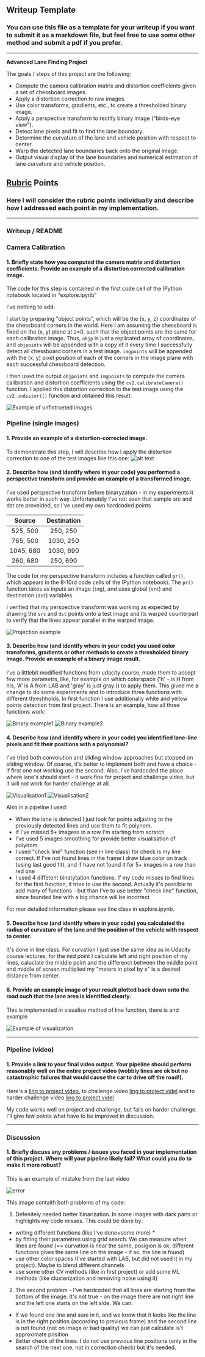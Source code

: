 ## Writeup Template

### You can use this file as a template for your writeup if you want to submit it as a markdown file, but feel free to use some other method and submit a pdf if you prefer.

---

**Advanced Lane Finding Project**

The goals / steps of this project are the following:

* Compute the camera calibration matrix and distortion coefficients given a set of chessboard images.
* Apply a distortion correction to raw images.
* Use color transforms, gradients, etc., to create a thresholded binary image.
* Apply a perspective transform to rectify binary image ("birds-eye view").
* Detect lane pixels and fit to find the lane boundary.
* Determine the curvature of the lane and vehicle position with respect to center.
* Warp the detected lane boundaries back onto the original image.
* Output visual display of the lane boundaries and numerical estimation of lane curvature and vehicle position.

[//]: # (Image References)

[undistorted1]: ./images/distortion.png "Undistorted"
[undistorted2]: ./images/undistorted_track.png "Road Transformed"

[bin1]: ./images/bin_5.png "Binary Example 1"
[bin2]: ./images/bin_6.png "Binary Example 2"

[projection1]: ./images/projected.png "Warp Example"

[vis1]: ./images/visualized_2.png "Fit Visual"
[vis2]: ./images/visualized_3.png "Fit Visual"


[final]: ./images/sample.png "Output"
[video1]: ./project_anotated.mp4 "Project video"


[error]: ./errors/387.png "Mistake example"


## [Rubric](https://review.udacity.com/#!/rubrics/571/view) Points

### Here I will consider the rubric points individually and describe how I addressed each point in my implementation.  

---

### Writeup / README


### Camera Calibration

#### 1. Briefly state how you computed the camera matrix and distortion coefficients. Provide an example of a distortion corrected calibration image.

The code for this step is contained in the first code cell of the IPython notebook located in "explore.ipynb" 

I've nothing to add:

I start by preparing "object points", which will be the (x, y, z) coordinates of the chessboard corners in the world. Here I am assuming the chessboard is fixed on the (x, y) plane at z=0, such that the object points are the same for each calibration image.  Thus, `objp` is just a replicated array of coordinates, and `objpoints` will be appended with a copy of it every time I successfully detect all chessboard corners in a test image.  `imgpoints` will be appended with the (x, y) pixel position of each of the corners in the image plane with each successful chessboard detection.  

I then used the output `objpoints` and `imgpoints` to compute the camera calibration and distortion coefficients using the `cv2.calibrateCamera()` function.  I applied this distortion correction to the test image using the `cv2.undistort()` function and obtained this result: 

![Example of unfistroeted images][undistorted1]

### Pipeline (single images)

#### 1. Provide an example of a distortion-corrected image.

To demonstrate this step, I will describe how I apply the distortion correction to one of the test images like this one:
![alt text][undistorted2]


#### 2. Describe how (and identify where in your code) you performed a perspective transform and provide an example of a transformed image.

I've used perspective transform before binaryzation - in my experiments it works better in such way. Unfortanutely I've not seen that sample src and dst are proveided, so I've used my own hardcoded points


| Source        | Destination   | 
|:-------------:|:-------------:| 
| 525, 500      | 250, 250        | 
| 765, 500      | 1030, 250      |
| 1045, 680     | 1030, 690      |
| 260, 680      | 250, 690        |



The code for my perspective transform includes a function called `pr()`, which appears in the 8-10rd code cells of the IPython notebook).  The `pr()` function takes as inputs an image (`img`), and uses global (`src`) and destination (`dst`) variables.  

I verified that my perspective transform was working as expected by drawing the `src` and `dst` points onto a test image and its warped counterpart to verify that the lines appear parallel in the warped image.

![Projection example][projection1]

#### 3. Describe how (and identify where in your code) you used color transforms, gradients or other methods to create a thresholded binary image.  Provide an example of a binary image result.

I've a littlebit modified functions from udacity course, made them to accept few more parametrs, like, for example on which colorspace ('h' - is H from hls, 'A' is A from LAB and 'gray' is just gray:)) to apply them. This gived me a change to do some experiments and to introduce three functions with different threshholds. In first function I use additionally white and yellow points detection from first project. There is an example, how all three functions work:

![Binary example1][bin1]
![Binary example2][bin2]


#### 4. Describe how (and identify where in your code) you identified lane-line pixels and fit their positions with a polynomial?

I've tried both convolution and sliding window approaches but stopped on sliding window. Of coarse, it's better to implement both and have a choice - if first one not working use the second. Also, I've hardcoded the place where lane's should start - it work fine for project and challenge video, but it will not work for harder challenge at all.

![Visualisation1][vis1]
![Visualisation2][vis2]

Also in a pipeline I used:

* When the lane is detected I just look for points adjasting to the previously detected lines and use them to fit polynom. 
* If I've missed 5+ imagess in a row I'm starting from scratch. 
* I've used 5 images smoothing for provide better visualisation of polynom
* I used "check line" function (see in line class) for check is my line correct. If I've not found lines in the frame I draw blue color on track (using last good fit), and if have not found it for 5+ images in a row than red one
* I used 4 diffetent binatytation functions. If my code misses to find lines for the first function, it tries to use the second. Actually it's possible to add many of functions - but than I've to use better "check line" function, since founded line with a big chance will be incorrect

For mor detailed information please see line class in explore.ipynb.


#### 5. Describe how (and identify where in your code) you calculated the radius of curvature of the lane and the position of the vehicle with respect to center.

It's done in line class. For curvation I just use the same idea as in Udacity course lectures, for the mid point I calculate left and right position of my lines, caluclate the middle point and the differenct between the middle point and middle of screen multiplied my "meters in pixel by x" is a desired distance from center.

#### 6. Provide an example image of your result plotted back down onto the road such that the lane area is identified clearly.

This is implemented in visualise method of line function, there is and example

![Example of visualization][final]

---

### Pipeline (video)

#### 1. Provide a link to your final video output.  Your pipeline should perform reasonably well on the entire project video (wobbly lines are ok but no catastrophic failures that would cause the car to drive off the road!).

Here's a [ling to project video](./project_anotated.mp4), to challenge video [ling to project videl](./challenge_anotated.mp4) and to harder challenge video [ling to project videl](./harder_challenge_anotated.mp4)

My code works well on project and challenge, but fails on harder challenge. I'll give few points what have to be improved in discussion.

---

### Discussion

#### 1. Briefly discuss any problems / issues you faced in your implementation of this project.  Where will your pipeline likely fail?  What could you do to make it more robust?

This is an example of mistake from the last video

![error][final]

This image contaith both problems of my code:
1) Defenitely needed better binarization. In some images with dark parts or highlights my code misses. This could be done by:
* writing different functions (like I've done+some more) *
* by fitting their parametres using grid search. We can measure when lines are found (== curvation is near the same, posigion is ok, different functions gives the same line on the image - if so, the line is found)
* use other color spaces (I've started with LAB, but did not used it in my project). Maybe to blend different channels
* use some other CV methods (like in first project) or add some ML methods (like clusterization and removing noise using it)

2) The second problem - I've hardcoded that all lines are starting from the bottom of the image. It's not true - on the image there are not right line and the left one starts on the left side. We can:
* If we found one line and sure in it, and we know that it looks like the line is in the right position (according to previous frame) and the second line is not found (not on image or bad quality) we can just calculate is't approximate position
* Better check of the lines. I do not use previous line positions (only in the search of the next one, not in correction check) but it's needed.
